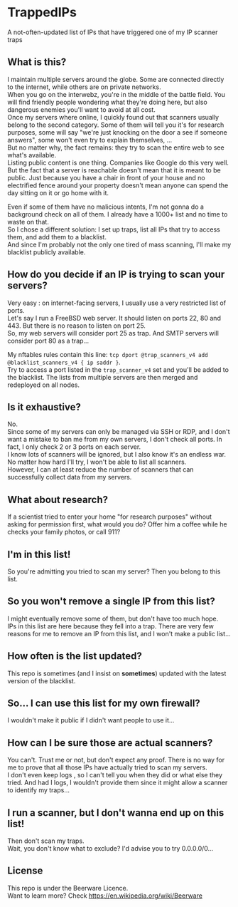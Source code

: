 # TrappedIPs
A not-often-updated list of IPs that have triggered one of my IP scanner traps

## What is this?
I maintain multiple servers around the globe. Some are connected directly to the internet, while others are on private networks.  
When you go on the interwebz, you're in the middle of the battle field. You will find friendly people wondering what they're doing here, but also dangerous enemies you'll want to avoid at all cost.  
Once my servers where online, I quickly found out that scanners usually belong to the second category. Some of them will tell you it's for research purposes, some will say "we're just knocking on the door a see if someone answers", some won't even try to explain themselves, ...  
But no matter why, the fact remains: they try to scan the entire web to see what's available.  
Listing public content is one thing. Companies like Google do this very well. But the fact that a server is reachable doesn't mean that it is meant to be public. Just because you have a chair in front of your house and no electrified fence around your property doesn't mean anyone can spend the day sitting on it or go home with it.

Even if some of them have no malicious intents, I'm not gonna do a background check on all of them. I already have a 1000+ list and no time to waste on that.  
So I chose a different solution: I set up traps, list all IPs that try to access them, and add them to a blacklist.  
And since I'm probably not the only one tired of mass scanning, I'll make my blacklist publicly available.

## How do you decide if an IP is trying to scan your servers?
Very easy : on internet-facing servers, I usually use a very restricted list of ports.  
Let's say I run a FreeBSD web server. It should listen on ports 22, 80 and 443. But there is no reason to listen on port 25.  
So, my web servers will consider port 25 as trap. And SMTP servers will consider port 80 as a trap...

My nftables rules contain this line: `tcp dport @trap_scanners_v4 add @blacklist_scanners_v4 { ip saddr }`.  
Try to access a port listed in the `trap_scanner_v4` set and you'll be added to the blacklist. The lists from multiple servers are then merged and redeployed on all nodes.

## Is it exhaustive?
No.  
Since some of my servers can only be managed via SSH or RDP, and I don't want a mistake to ban me from my own servers, I don't check all ports. In fact, I only check 2 or 3 ports on each server.  
I know lots of scanners will be ignored, but I also know it's an endless war. No matter how hard I'll try, I won't be able to list all scanners.  
However, I can at least reduce the number of scanners that can successfully collect data from my servers.

## What about research?
If a scientist tried to enter your home "for research purposes" without asking for permission first, what would you do? Offer him a coffee while he checks your family photos, or call 911?

## I'm in this list!
So you're admitting you tried to scan my server? Then you belong to this list.

## So you won't remove a single IP from this list?
I might eventually remove some of them, but don't have too much hope.  
IPs in this list are here because they fell into a trap. There are very few reasons for me to remove an IP from this list, and I won't make a public list...

## How often is the list updated?
This repo is sometimes (and I insist on **sometimes**) updated with the latest version of the blacklist.

## So... I can use this list for my own firewall?
I wouldn't make it public if I didn't want people to use it...

## How can I be sure those are actual scanners?
You can't.
Trust me or not, but don't expect any proof. There is no way for me to prove that all those IPs have actually tried to scan my servers.  
I don't even keep logs , so I can't tell you when they did or what else they tried. And had I logs, I wouldn't provide them since it might allow a scanner to identify my traps...

## I run a scanner, but I don't wanna end up on this list!
Then don't scan my traps.  
Wait, you don't know what to exclude? I'd advise you to try 0.0.0.0/0...

## License
This repo is under the Beerware Licence.  
Want to learn more? Check https://en.wikipedia.org/wiki/Beerware
